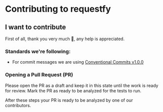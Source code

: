 # Contributing to requestfy

## I want to contribute
First of all, thank you very much 🤝, any help is appreciated.

### Standards we're following:
 - For commit messages we are using [Conventional Commits v1.0.0](https://www.conventionalcommits.org/en/v1.0.0/)

### Opening a Pull Request (PR)
Please open the PR as a draft and keep it in this state until the work is ready for review. Mark the PR as ready to be analyzed for the tests to run. 

After these steps your PR is ready to be analyzed by one of our contributors.